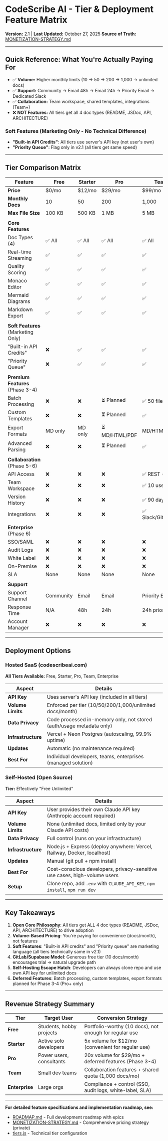 # CodeScribe AI - Tier & Deployment Feature Matrix

**Version:** 2.1 | **Last Updated:** October 27, 2025
**Source of Truth:** [MONETIZATION-STRATEGY.md](../../private/strategic-planning/MONETIZATION-STRATEGY.md)

---

## Quick Reference: What You're Actually Paying For

- ✅ **Volume:** Higher monthly limits (10 → 50 → 200 → 1,000 → unlimited docs)
- ✅ **Support:** Community → Email 48h → Email 24h → Priority Email → Dedicated Slack
- ✅ **Collaboration:** Team workspace, shared templates, integrations (Team+)
- ❌ **NOT Features:** All tiers get all 4 doc types (README, JSDoc, API, ARCHITECTURE)

### Soft Features (Marketing Only - No Technical Difference)
- **"Built-in API Credits"**: All tiers use server's API key (not user's own)
- **"Priority Queue"**: Flag only in v2.1 (all tiers get same speed)

---

## Tier Comparison Matrix

| Feature | Free | Starter | Pro | Team | Enterprise |
|---------|------|---------|-----|------|------------|
| **Price** | $0/mo | $12/mo | $29/mo | $99/mo | Custom |
| **Monthly Docs** | 10 | 50 | 200 | 1,000 | Unlimited |
| **Max File Size** | 100 KB | 500 KB | 1 MB | 5 MB | 50 MB |
| | | | | | |
| **Core Features** | | | | | |
| Doc Types (4) | ✅ All | ✅ All | ✅ All | ✅ All | ✅ All |
| Real-time Streaming | ✅ | ✅ | ✅ | ✅ | ✅ |
| Quality Scoring | ✅ | ✅ | ✅ | ✅ | ✅ |
| Monaco Editor | ✅ | ✅ | ✅ | ✅ | ✅ |
| Mermaid Diagrams | ✅ | ✅ | ✅ | ✅ | ✅ |
| Markdown Export | ✅ | ✅ | ✅ | ✅ | ✅ |
| | | | | | |
| **Soft Features** (Marketing Only) | | | | | |
| "Built-in API Credits" | ❌ | ✅ | ✅ | ✅ | ✅ |
| "Priority Queue" | ❌ | ✅ | ✅ | ✅ | ✅ Dedicated |
| | | | | | |
| **Premium Features** (Phase 3-4) | | | | | |
| Batch Processing | ❌ | ❌ | ⏳ Planned | ✅ 50 files | ✅ Unlimited |
| Custom Templates | ❌ | ❌ | ⏳ Planned | ✅ | ✅ |
| Export Formats | MD only | MD only | ⏳ MD/HTML/PDF | MD/HTML/PDF | MD/HTML/PDF |
| Advanced Parsing | ❌ | ❌ | ⏳ Planned | ✅ | ✅ |
| | | | | | |
| **Collaboration** (Phase 5-6) | | | | | |
| API Access | ❌ | ❌ | ❌ | ✅ REST + CLI | ✅ |
| Team Workspace | ❌ | ❌ | ❌ | ✅ 10 users | ✅ Unlimited |
| Version History | ❌ | ❌ | ❌ | ✅ 90 days | ✅ Unlimited |
| Integrations | ❌ | ❌ | ❌ | ✅ Slack/GitHub/CI | ✅ Custom |
| | | | | | |
| **Enterprise** (Phase 6) | | | | | |
| SSO/SAML | ❌ | ❌ | ❌ | ❌ | ✅ |
| Audit Logs | ❌ | ❌ | ❌ | ❌ | ✅ |
| White Label | ❌ | ❌ | ❌ | ❌ | ✅ |
| On-Premise | ❌ | ❌ | ❌ | ❌ | ✅ |
| SLA | None | None | None | None | 99.9% |
| | | | | | |
| **Support** | | | | | |
| Support Channel | Community | Email | Email | Priority Email | Dedicated Slack |
| Response Time | N/A | 48h | 24h | 24h priority | Real-time |
| Account Manager | ❌ | ❌ | ❌ | ❌ | ✅ |

---

## Deployment Options

### Hosted SaaS (codescribeai.com)
**All Tiers Available:** Free, Starter, Pro, Team, Enterprise

| Aspect | Details |
|--------|---------|
| **API Key** | Uses server's API key (included in all tiers) |
| **Volume Limits** | Enforced per tier (10/50/200/1,000/unlimited docs/month) |
| **Data Privacy** | Code processed in-memory only, not stored (auth/usage metadata only) |
| **Infrastructure** | Vercel + Neon Postgres (autoscaling, 99.9% uptime) |
| **Updates** | Automatic (no maintenance required) |
| **Best For** | Individual developers, teams, enterprises (managed solution) |

### Self-Hosted (Open Source)
**Tier:** Effectively "Free Unlimited"

| Aspect | Details |
|--------|---------|
| **API Key** | User provides their own Claude API key (Anthropic account required) |
| **Volume Limits** | None (unlimited docs, limited only by your Claude API costs) |
| **Data Privacy** | Full control (runs on your infrastructure) |
| **Infrastructure** | Node.js + Express (deploy anywhere: Vercel, Railway, Docker, localhost) |
| **Updates** | Manual (git pull + npm install) |
| **Best For** | Cost-conscious developers, privacy-sensitive use cases, high-volume users |
| **Setup** | Clone repo, add `.env` with `CLAUDE_API_KEY`, `npm install`, `npm run dev` |

---

## Key Takeaways

1. **Open Core Philosophy**: All tiers get ALL 4 doc types (README, JSDoc, API, ARCHITECTURE) to drive adoption
2. **Volume-Based Pricing**: You're paying for convenience (docs/month), not features
3. **Soft Features**: "Built-in API credits" and "Priority queue" are marketing language (all tiers technically same in v2.1)
4. **GitLab/Supabase Model**: Generous free tier (10 docs/month) encourages trial → natural upgrade path
5. **Self-Hosting Escape Hatch**: Developers can always clone repo and use own API key for unlimited docs
6. **Deferred Features**: Batch processing, custom templates, export formats planned for Phase 3-4 (Pro+ only)

---

## Revenue Strategy Summary

| Tier | Target User | Conversion Strategy |
|------|-------------|---------------------|
| **Free** | Students, hobby projects | Portfolio-worthy (10 docs), not enough for regular use |
| **Starter** | Active solo developers | 5x volume for $12/mo (convenient for regular use) |
| **Pro** | Power users, consultants | 20x volume for $29/mo + deferred features (Phase 3-4) |
| **Team** | Small dev teams | Collaboration features + shared quota (1,000 docs/mo) |
| **Enterprise** | Large orgs | Compliance + control (SSO, audit logs, white-label, SLA) |

---

**For detailed feature specifications and implementation roadmap, see:**
- [ROADMAP.md](roadmap/ROADMAP.md) - Full development roadmap with epics
- [MONETIZATION-STRATEGY.md](../../private/strategic-planning/MONETIZATION-STRATEGY.md) - Comprehensive pricing strategy (private)
- [tiers.js](../../server/src/config/tiers.js) - Technical tier configuration
